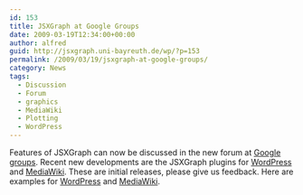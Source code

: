 ```yaml
---
id: 153
title: JSXGraph at Google Groups
date: 2009-03-19T12:34:00+00:00
author: alfred
guid: http://jsxgraph.uni-bayreuth.de/wp/?p=153
permalink: /2009/03/19/jsxgraph-at-google-groups/
category: News
tags:
  - Discussion
  - Forum
  - graphics
  - MediaWiki
  - Plotting
  - WordPress
---
```

Features of JSXGraph can now be discussed in the new forum at <a href="http://groups.google.com/group/jsxgraph" target="_self">Google groups</a>. Recent new developments are the JSXGraph plugins for [WordPress](http://wordpress.org/extend/plugins/jsxgraph/) and [MediaWiki](http://www.mediawiki.org/wiki/Extension:JSXGraph). These are initial releases, please give us feedback. Here are examples for [WordPress](http://jsxgraph.uni-bayreuth.de/wp/examples/) and [MediaWiki](http://jsxgraph.uni-bayreuth.de/wiki/index.php/Use_the_MediaWiki_extension_for_JSXGraph).